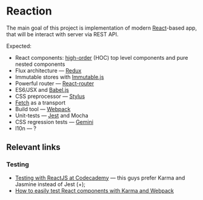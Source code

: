 # Reaction

The main goal of this project is implementation of modern [React](http://facebook.github.io/react/)-based app, that will be interact with server via REST API.

Expected:

 * React components: [high-order](https://medium.com/@dan_abramov/mixins-are-dead-long-live-higher-order-components-94a0d2f9e750) (HOC) top level components and pure nested components
 * Flux architecture — [Redux](https://github.com/gaearon/redux)
 * Immutable stores with [Immutable.js](https://facebook.github.io/immutable-js/)
 * Powerful router — [React-router](https://github.com/rackt/react-router/)
 * ES6/JSX and [Babel.js](http://babeljs.io/)
 * CSS preprocessor — [Stylus](https://learnboost.github.io/stylus/)
 * [Fetch](https://fetch.spec.whatwg.org/) as a transport
 * Build tool — [Webpack](http://webpack.github.io/)
 * Unit-tests — [Jest](https://facebook.github.io/jest/) and Mocha
 * CSS regression tests — [Gemini](https://github.com/gemini-testing/gemini)
 * l10n — ?

## Relevant links

### Testing

* [Testing with ReactJS at Codecademy](https://medium.com/about-codecademy/testing-with-reactjs-at-codecademy-2aec88cc4e36) — this guys prefer Karma and Jasmine instead of Jest (+);
* [How to easily test React components with Karma and Webpack](http://qiita.com/kimagure/items/f2d8d53504e922fe3c5c)
